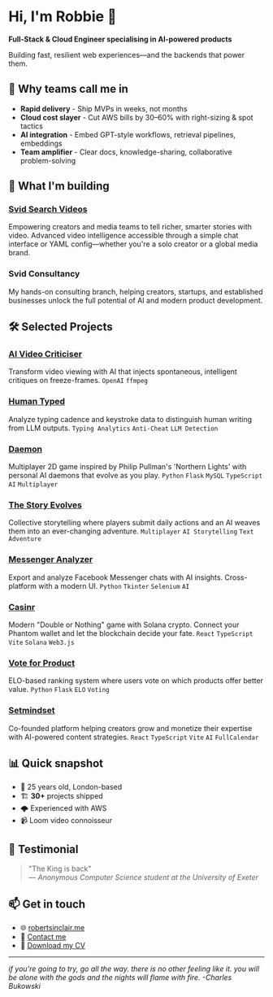 # Hi, I'm Robbie 👋

**Full-Stack & Cloud Engineer specialising in AI-powered products**

Building fast, resilient web experiences—and the backends that power them.

## 🚀 Why teams call me in

- **Rapid delivery** - Ship MVPs in weeks, not months
- **Cloud cost slayer** - Cut AWS bills by 30–60% with right-sizing & spot tactics  
- **AI integration** - Embed GPT-style workflows, retrieval pipelines, embeddings
- **Team amplifier** - Clear docs, knowledge-sharing, collaborative problem-solving

## 💼 What I'm building

### [Svid Search Videos](https://svid.ai)
Empowering creators and media teams to tell richer, smarter stories with video. Advanced video intelligence accessible through a simple chat interface or YAML config—whether you're a solo creator or a global media brand.

### Svid Consultancy
My hands-on consulting branch, helping creators, startups, and established businesses unlock the full potential of AI and modern product development.

## 🛠️ Selected Projects

### [AI Video Criticiser](https://github.com/rlmsinclair/ai-criticiser)
Transform video viewing with AI that injects spontaneous, intelligent critiques on freeze-frames.
`OpenAI` `ffmpeg`

### [Human Typed](https://github.com/rlmsinclair/humantyped-react)
Analyze typing cadence and keystroke data to distinguish human writing from LLM outputs.
`Typing Analytics` `Anti-Cheat` `LLM Detection`

### [Daemon](https://github.com/rlmsinclair/daemon)
Multiplayer 2D game inspired by Philip Pullman's 'Northern Lights' with personal AI daemons that evolve as you play.
`Python` `Flask` `MySQL` `TypeScript` `AI` `Multiplayer`

### [The Story Evolves](https://github.com/rlmsinclair/thestoryevolves-website)
Collective storytelling where players submit daily actions and an AI weaves them into an ever-changing adventure.
`Multiplayer` `AI Storytelling` `Text Adventure`

### [Messenger Analyzer](https://github.com/rlmsinclair/messenger_analysis_tkinter)
Export and analyze Facebook Messenger chats with AI insights. Cross-platform with a modern UI.
`Python` `Tkinter` `Selenium` `AI`

### [Casinr](https://github.com/rlmsinclair/casinr_website_react)
Modern "Double or Nothing" game with Solana crypto. Connect your Phantom wallet and let the blockchain decide your fate.
`React` `TypeScript` `Vite` `Solana` `Web3.js`

### [Vote for Product](https://github.com/rlmsinclair/VoteForProduct)
ELO-based ranking system where users vote on which products offer better value.
`Python` `Flask` `ELO` `Voting`

### [Setmindset](https://github.com/rlmsinclair/setmindset-react)
Co-founded platform helping creators grow and monetize their expertise with AI-powered content strategies.
`React` `TypeScript` `Vite` `AI` `FullCalendar`

## 📊 Quick snapshot

- 🎂 25 years old, London-based
- 🏗 **30+** projects shipped
- 🌩 Experienced with AWS
- 📹 Loom video connoisseur

## 💬 Testimonial

> "The King is back"  
> — *Anonymous Computer Science student at the University of Exeter*

## 📫 Get in touch

- 🌐 [robertsinclair.me](https://robertsinclair.me)
- 📧 [Contact me](https://robertsinclair.me/contact)
- 📄 [Download my CV](https://robertsinclair.me/home/Robert%20Sinclair%20CV.pdf)

---

*if you’re going to try,
go all the way.
there is no other feeling like
it.
you will be alone with the
gods
and the nights will flame with
fire.
-Charles Bukowski*
